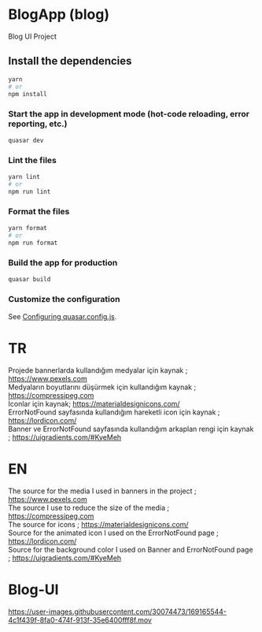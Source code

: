 # BlogApp (blog)

Blog UI Project

## Install the dependencies
```bash
yarn
# or
npm install
```

### Start the app in development mode (hot-code reloading, error reporting, etc.)
```bash
quasar dev
```


### Lint the files
```bash
yarn lint
# or
npm run lint
```


### Format the files
```bash
yarn format
# or
npm run format
```



### Build the app for production
```bash
quasar build
```

### Customize the configuration
See [Configuring quasar.config.js](https://v2.quasar.dev/quasar-cli-webpack/quasar-config-js).
# TR
Projede bannerlarda kullandığım medyalar için kaynak ; https://www.pexels.com \
Medyaların boyutlarını düşürmek için kullandığım kaynak ; https://compressjpeg.com \
İconlar için kaynak; https://materialdesignicons.com/ \
ErrorNotFound sayfasında kullandığım hareketli icon için kaynak ; https://lordicon.com/ \
Banner ve ErrorNotFound sayfasında kullandığım arkaplan rengi için kaynak ; https://uigradients.com/#KyeMeh

# EN
The source for the media I used in banners in the project ; https://www.pexels.com \
The source I use to reduce the size of the media ; https://compressjpeg.com \
The source for icons ; https://materialdesignicons.com/ \
Source for the animated icon I used on the ErrorNotFound page ; https://lordicon.com/ \
Source for the background color I used on Banner and ErrorNotFound page ; https://uigradients.com/#KyeMeh
# Blog-UI


https://user-images.githubusercontent.com/30074473/169165544-4c1f439f-8fa0-474f-913f-35e6400fff8f.mov

